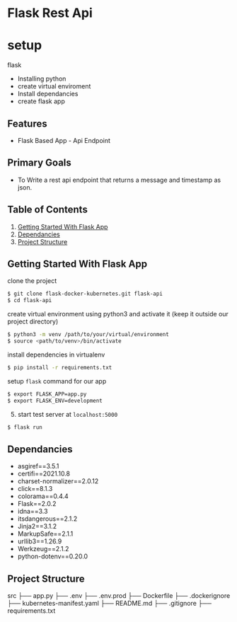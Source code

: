# Flask Rest Api

# setup
flask
- Installing python
- create virtual enviroment
- Install dependancies
- create flask app


## Features
- Flask Based App - Api Endpoint


## Primary Goals
 - To Write a rest api endpoint that returns a message and timestamp as json. 


## Table of Contents

1. [Getting Started With Flask App](#getting-started)
1. [Dependancies](#Dependancies)
1. [Project Structure](#ProjectStructure)




## Getting Started With Flask App

clone the project

```bash
$ git clone flask-docker-kubernetes.git flask-api
$ cd flask-api
```

create virtual environment using python3 and activate it (keep it outside our project directory)

```bash
$ python3 -m venv /path/to/your/virtual/environment
$ source <path/to/venv>/bin/activate
```

install dependencies in virtualenv

```bash
$ pip install -r requirements.txt
```

setup `flask` command for our app

```bash
$ export FLASK_APP=app.py
$ export FLASK_ENV=development
```

5) start test server at `localhost:5000`

```bash
$ flask run
```



## Dependancies

- asgiref==3.5.1
- certifi==2021.10.8
- charset-normalizer==2.0.12
- click==8.1.3
- colorama==0.4.4
- Flask==2.0.2
- idna==3.3
- itsdangerous==2.1.2
- Jinja2==3.1.2
- MarkupSafe==2.1.1
- urllib3==1.26.9
- Werkzeug==2.1.2
- python-dotenv==0.20.0



## Project Structure

src
├── app.py
├── .env
├── .env.prod
├── Dockerfile
├── .dockerignore
├── kubernetes-manifest.yaml
├── README.md
├── .gitignore
├── requirements.txt

